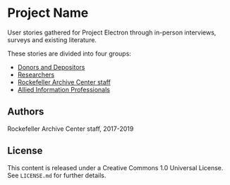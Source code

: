 # Project Name

User stories gathered for Project Electron through in-person interviews, surveys and existing literature.

These stories are divided into four groups:

*   [Donors and Depositors](donors-and-depositors.csv)
*   [Researchers](researchers.csv)
*   [Rockefeller Archive Center staff](rac-staff.csv)
*   [Allied Information Professionals](allied-information-professionals.csv)

## Authors

Rockefeller Archive Center staff, 2017-2019

## License

This content is released under a Creative Commons 1.0 Universal License. See `LICENSE.md` for further details.
